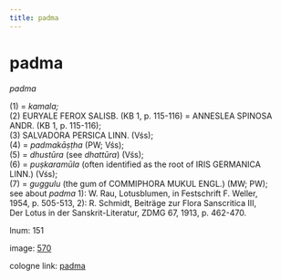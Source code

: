 ```yaml
---
title: padma
---
```


# padma

<i>padma</i>  <div n="P" />(1) = <i>kamala;</i> <div n="P" />(2) <bot>EURYALE FEROX SALISB.</bot> (KB 1, p. 115-116) = <bot>ANNESLEA SPINOSA <div n="lb" />ANDR.</bot> (KB 1, p. 115-116); <div n="P" />(3) <bot>SALVADORA PERSICA LINN.</bot> (Vśs); <div n="P" />(4) = <i>padmakāṣṭha</i> (PW; Vśs); <div n="P" />(5) = <i>dhustūra</i> (see <i>dhattūra</i>) (Vśs); <div n="P" />(6) = <i>puṣkaramūla</i> (often identified as the root of <bot>IRIS GERMANICA <div n="lb" />LINN.</bot>) (Vśs); <div n="P" />(7) = <i>guggulu</i> (the gum of <bot>COMMIPHORA MUKUL ENGL.</bot>) (MW; PW); <div n="lb" />see about <i>padma</i> 1): <bot>W.</bot> Rau, Lotusblumen, in Festschrift <bot>F.</bot> Weller, <div n="lb" />1954, p. 505-513, 2): <bot>R.</bot> Schmidt, Beiträge zur Flora Sanscritica III, <div n="lb" />Der Lotus in der Sanskrit-Literatur, ZDMG 67, 1913, p. 462-470.

lnum: 151

image: [570](https://www.sanskrit-lexicon.uni-koeln.de/scans/csl-apidev/servepdf.php?dict=snp&page=570)

cologne link: [padma](https://sanskrit-lexicon.uni-koeln.de/scans/csl-apidev/getword.php?dict=snp&key=padma)

